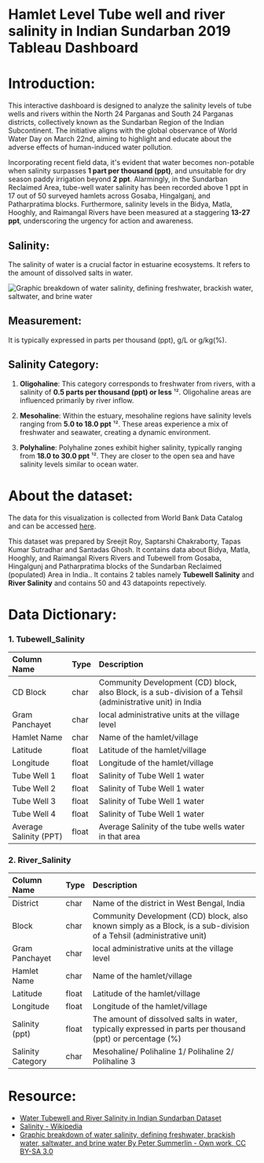 # Hamlet Level Tube well and river salinity in Indian Sundarban 2019 Tableau Dashboard

# Introduction:

This interactive dashboard is designed to analyze the salinity levels of tube wells and rivers within the North 24 Parganas and South 24 Parganas districts, collectively known as the Sundarban Region of the Indian Subcontinent. The initiative aligns with the global observance of World Water Day on March 22nd, aiming to highlight and educate about the adverse effects of human-induced water pollution.

Incorporating recent field data, it's evident that water becomes non-potable when salinity surpasses **1 part per thousand (ppt)**, and unsuitable for dry season paddy irrigation beyond **2 ppt**. Alarmingly, in the Sundarban Reclaimed Area, tube-well water salinity has been recorded above 1 ppt in 17 out of 50 surveyed hamlets across Gosaba, Hingalganj, and Patharpratima blocks. Furthermore, salinity levels in the Bidya, Matla, Hooghly, and Raimangal Rivers have been measured at a staggering **13-27 ppt**, underscoring the urgency for action and awareness.

## Salinity:

The salinity of water is a crucial factor in estuarine ecosystems. It refers to the amount of dissolved salts in water.

![Graphic breakdown of water salinity, defining freshwater, brackish water, saltwater, and brine water](https://upload.wikimedia.org/wikipedia/commons/thumb/9/98/Water_salinity_diagram.png/800px-Water_salinity_diagram.png) 

## Measurement:  

It is typically expressed in parts per thousand (ppt), g/L or g/kg(%).

## Salinity Category: 

1. **Oligohaline**: This category corresponds to freshwater from rivers, with a salinity of **0.5 parts per thousand (ppt) or less** ¹². Oligohaline areas are influenced primarily by river inflow.

2. **Mesohaline**: Within the estuary, mesohaline regions have salinity levels ranging from **5.0 to 18.0 ppt** ¹². These areas experience a mix of freshwater and seawater, creating a dynamic environment.

3. **Polyhaline**: Polyhaline zones exhibit higher salinity, typically ranging from **18.0 to 30.0 ppt** ¹². They are closer to the open sea and have salinity levels similar to ocean water.

# About the dataset:

The data for this visualization is collected from World Bank Data Catalog and can be accessed [here](https://datacatalog.worldbank.org/search/dataset/0038270/India---Water--Tube-well-and-River--Salinity-in-Indian-Sundarban). 

This dataset was prepared by Sreejit Roy, Saptarshi Chakraborty, Tapas Kumar Sutradhar and Santadas Ghosh. It contains data about Bidya, Matla, Hooghly, and Raimangal Rivers Rivers and Tubewell from Gosaba, Hingalgunj and Patharpratima blocks of the Sundarban Reclaimed (populated) Area in India.. It contains 2 tables namely **Tubewell Salinity** and **River Salinity** and contains 50 and 43 datapoints repectively. 

# Data Dictionary:

### 1. Tubewell_Salinity

| Column Name | Type | Description |
| :--- | :--- | :--- |
| CD Block  | char |  Community Development (CD) block, also Block, is a sub-division of a Tehsil (administrative unit) in India |
| Gram Panchayet	 | char | local administrative units at the village level |
| Hamlet Name	 | char | Name of the hamlet/village |
| Latitude | float | Latitude of the hamlet/village |
| Longitude	 | float | Longitude of the hamlet/village |
| Tube Well 1	 | float | Salinity of Tube Well 1 water |
| Tube Well 2	 | float | Salinity of Tube Well 1 water |
| Tube Well 3	 | float | Salinity of Tube Well 1 water |
| Tube Well 4	 | float | Salinity of Tube Well 1 water |
| Average Salinity (PPT) | float | Average Salinity of the tube wells water in that area |

### 2. River_Salinity

| Column Name | Type | Description |
| :--- | :--- | :--- |
| District  | char | Name of the district in West Bengal, India |
| Block | char | Community Development (CD) block, also known simply as a Block, is a sub-division of a Tehsil (administrative unit) |
| Gram Panchayet	| char | local administrative units at the village level |
| Hamlet Name	 | char | Name of the hamlet/village |
| Latitude | float | Latitude of the hamlet/village |
| Longitude	 | float | Longitude of the hamlet/village |
| Salinity (ppt) | float | The amount of dissolved salts in water, typically expressed in parts per thousand (ppt) or percentage (%) |	
| Salinity Category | char | Mesohaline/ Polihaline 1/ Polihaline 2/ Polihaline 3 |

# Resource:

* [Water Tubewell and River Salinity in Indian Sundarban Dataset](https://datacatalog.worldbank.org/search/dataset/0038270/India---Water--Tube-well-and-River--Salinity-in-Indian-Sundarban)
* [Salinity - Wikipedia](https://en.wikipedia.org/wiki/Salinity#Classification_of_water_bodies_based_upon_salinity)
* [Graphic breakdown of water salinity, defining freshwater, brackish water, saltwater, and brine water By Peter Summerlin - Own work, CC BY-SA 3.0](https://commons.wikimedia.org/w/index.php?curid=13274737)
